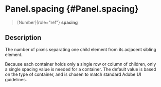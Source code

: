 Panel.spacing {#Panel.spacing}
=============

> [Number]{role="ref"} **spacing**

Description
-----------

The number of pixels separating one child element from its adjacent
sibling element.

Because each container holds only a single row or column of children,
only a single spacing value is needed for a container. The default value
is based on the type of container, and is chosen to match standard Adobe
UI guidelines.
